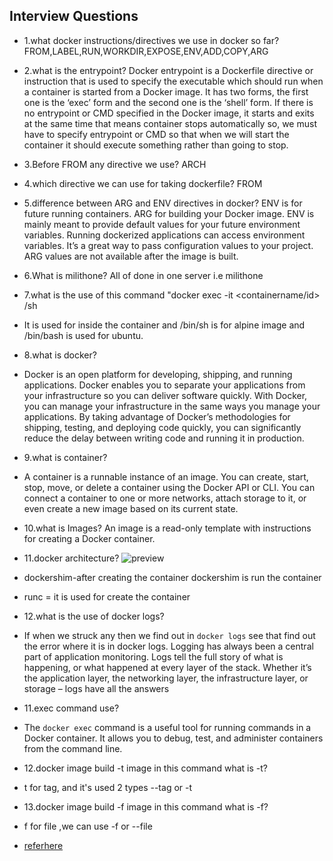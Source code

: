 ## Interview Questions
* 1.what docker instructions/directives we use in docker so far?
  FROM,LABEL,RUN,WORKDIR,EXPOSE,ENV,ADD,COPY,ARG

* 2.what is the entrypoint?
  Docker entrypoint is a Dockerfile directive or instruction that is used to specify the executable which should run when a container is started from a Docker image. It has two forms, the first one is the ‘exec’ form and the second one is the ‘shell’ form. If there is no entrypoint or CMD specified in the Docker image, it starts and exits at the same time that means container stops automatically so, we must have to specify entrypoint or CMD so that when we will start the container it should execute something rather than going to stop.

* 3.Before FROM any directive we use?
  ARCH

* 4.which directive we can use for taking dockerfile?
  FROM

* 5.difference between ARG and ENV directives in docker?
ENV is for future running containers. ARG for building your Docker image. ENV is mainly meant to provide default values for your future environment variables. Running dockerized applications can access environment variables. It’s a great way to pass configuration values to your project. ARG values are not available after the image is built.

* 6.What is milithone?
  All of done in one server i.e milithone

* 7.what is the use of this command "docker exec -it <containername/id> /sh
* It is used for inside the container and /bin/sh is for alpine image and /bin/bash is used for ubuntu. 

* 8.what is docker?
* Docker is an open platform for developing, shipping, and running applications. Docker enables you to separate your applications from your infrastructure so you can deliver software quickly. With Docker, you can manage your infrastructure in the same ways you manage your applications. By taking advantage of Docker’s methodologies for shipping, testing, and deploying code quickly, you can significantly reduce the delay between writing code and running it in production.

* 9.what is container?
* A container is a runnable instance of an image. You can create, start, stop, move, or delete a container using the Docker API or CLI. You can connect a container to   one or more networks, attach storage to it, or even create a new image based on its current state.

* 10.what is Images?
An image is a read-only template with instructions for creating a Docker container. 

* 11.docker architecture?
![preview](./ex1-images/img14.jpg)
* dockershim-after creating the container dockershim is run the container

* runc = it is used for create the container 

* 12.what is the use of docker logs?
* If when we struck any then we find out in ``docker logs`` see that find out the error where it is in docker logs.
Logging has always been a central part of application monitoring. Logs tell the full story of what is happening, or what happened at every layer of the stack. Whether it’s the application layer, the networking layer, the infrastructure layer, or storage – logs have all the answers

* 11.exec command use?
* The `docker exec` command is a useful tool for running commands in a Docker container. It allows you to debug, test, and administer containers from the command line.

* 12.docker image build -t image  in this command what is -t?
* t for tag, and it's used 2 types --tag or -t

* 13.docker image build -f image in this command what is -f?
* f for file ,we can use -f or --file
* [referhere](https://docs.docker.com/engine/reference/commandline/build/#:~:text=The%20docker%20build%20command%20builds,a%20file%20in%20the%20context.)

